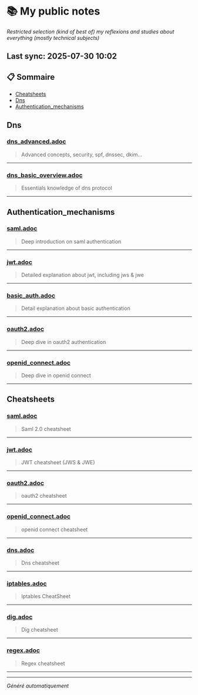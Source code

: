 # 📚 My public notes 
*Restricted selection (kind of best of) my reflexions and studies about everything (mostly technical subjects)*

## Last sync: 2025-07-30 10:02


## 📋 Sommaire

- [Cheatsheets](#cheatsheets)
- [Dns](#dns)
- [Authentication_mechanisms](#authentication_mechanisms)


## Dns

### [dns_advanced.adoc](networking/protocols/dns/dns_advanced.adoc)
> Advanced concepts, security, spf, dnssec, dkim...

---
### [dns_basic_overview.adoc](networking/protocols/dns/dns_basic_overview.adoc)
> Essentials knowledge of dns protocol

---

## Authentication_mechanisms

### [saml.adoc](security/authentication_mechanisms/saml.adoc)
> Deep introduction on saml authentication

---
### [jwt.adoc](security/authentication_mechanisms/jwt.adoc)
> Detailed explanation about jwt, including jws & jwe

---
### [basic_auth.adoc](security/authentication_mechanisms/basic_auth.adoc)
> Detail explanation about basic authentication

---
### [oauth2.adoc](security/authentication_mechanisms/oauth2.adoc)
> Deep dive in oauth2 authentication

---
### [openid_connect.adoc](security/authentication_mechanisms/openid_connect.adoc)
> Deep dive in openid connect

---

## Cheatsheets

### [saml.adoc](cheatsheets/saml.adoc)
> Saml 2.0 cheatsheet

---
### [jwt.adoc](cheatsheets/jwt.adoc)
> JWT cheatsheet (JWS & JWE)

---
### [oauth2.adoc](cheatsheets/oauth2.adoc)
> oauth2 cheatsheet

---
### [openid_connect.adoc](cheatsheets/openid_connect.adoc)
> openid connect cheatsheet

---
### [dns.adoc](cheatsheets/dns.adoc)
> Dns cheatsheet

---
### [iptables.adoc](cheatsheets/iptables.adoc)
> Iptables CheatSheet

---
### [dig.adoc](cheatsheets/dig.adoc)
> Dig cheatsheet

---
### [regex.adoc](cheatsheets/regex.adoc)
> Regex cheatsheet

---

---
_Généré automatiquement_